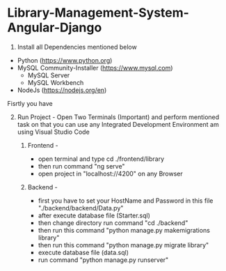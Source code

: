 # Library-Management-System-Angular-Django

1. Install all Dependencies mentioned below

  - Python (https://www.python.org)
  - MySQL Community-Installer (https://www.mysql.com)
      - MySQL Server
      - MySQL Workbench
  - NodeJs (https://nodejs.org/en)

Fisrtly you have

2. Run Project -
   Open Two Terminals (Important) and perform mentioned task on that you can use any Integrated Development Environment am using Visual Studio Code

   1) Frontend -
      - open terminal and type cd ./frontend/library
      - then run command "ng serve"
      - open project in "localhost://4200" on any Browser
     
   2) Backend -
      - first you have to set your HostName and Password in this file "./backend/backend/Data.py" 
      - after execute database file (Starter.sql)
      - then change directory run command "cd ./backend"
      - then run this command "python manage.py makemigrations library"
      - then run this command "python manage.py migrate library"
      - execute database file (data.sql)
      - run command "python manage.py runserver"
